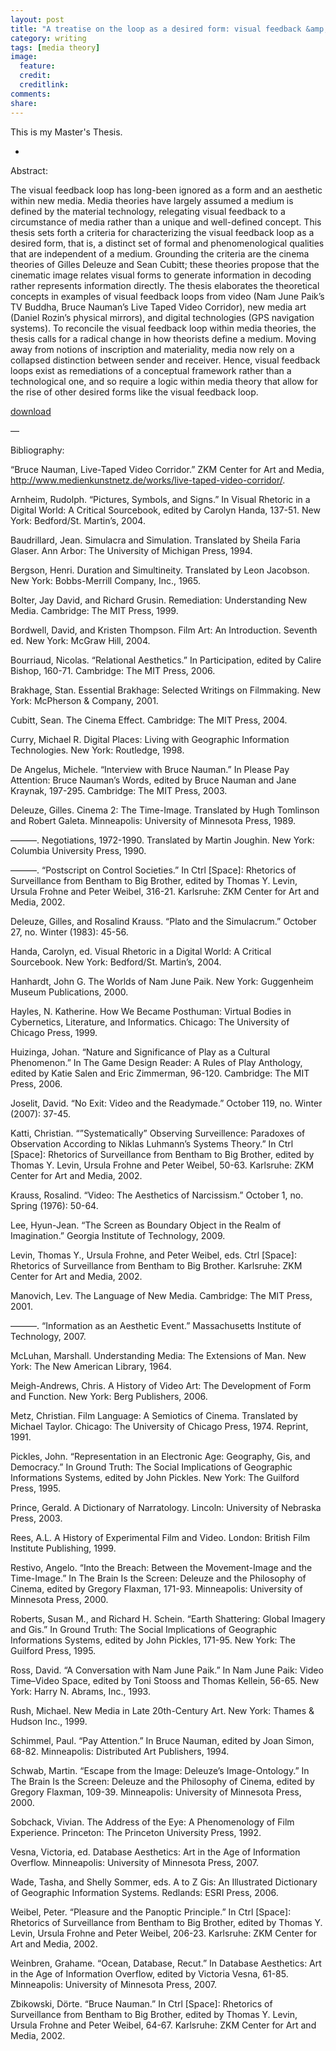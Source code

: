 ```yaml
---
layout: post
title: "A treatise on the loop as a desired form: visual feedback &amp; relational new media"
category: writing
tags: [media theory]
image:
  feature: 
  credit: 
  creditlink: 
comments: 
share: 
---
```


This is my Master's Thesis.

-

Abstract:

The visual feedback loop has long-been ignored as a form and an aesthetic within new media. Media theories have largely assumed a medium is defined by the material technology, relegating visual feedback to a circumstance of media rather than a unique and well-defined concept. This thesis sets forth a criteria for characterizing the visual feedback loop as a desired form, that is, a distinct set of formal and phenomenological qualities that are independent of a medium. Grounding the criteria are the cinema theories of Gilles Deleuze and Sean Cubitt; these theories propose that the cinematic image relates visual forms to generate information in decoding rather represents information directly. The thesis elaborates the theoretical concepts in examples of visual feedback loops from video (Nam June Paik’s TV Buddha, Bruce Nauman’s Live Taped Video Corridor), new media art (Daniel Rozin’s physical mirrors), and digital technologies (GPS navigation systems). To reconcile the visual feedback loop within media theories, the thesis calls for a radical change in how theorists define a medium. Moving away from notions of inscription and materiality, media now rely on a collapsed distinction between sender and receiver. Hence, visual feedback loops exist as remediations of a conceptual framework rather than a technological one, and so require a logic within media theory that allow for the rise of other desired forms like the visual feedback loop.

[download](/images/loop/lodato_thomas_j_201005_mast.pdf)

—

Bibliography:

“Bruce Nauman, Live-Taped Video Corridor.” ZKM Center for Art and Media, http://www.medienkunstnetz.de/works/live-taped-video-corridor/.

Arnheim, Rudolph. “Pictures, Symbols, and Signs.” In Visual Rhetoric in a Digital World: A Critical Sourcebook, edited by Carolyn Handa, 137-51. New York: Bedford/St. Martin’s, 2004.

Baudrillard, Jean. Simulacra and Simulation. Translated by Sheila Faria Glaser. Ann Arbor: The University of Michigan Press, 1994.

Bergson, Henri. Duration and Simultineity. Translated by Leon Jacobson. New York: Bobbs-Merrill Company, Inc., 1965.

Bolter, Jay David, and Richard Grusin. Remediation: Understanding New Media. Cambridge: The MIT Press, 1999.

Bordwell, David, and Kristen Thompson. Film Art: An Introduction. Seventh ed. New York: McGraw Hill, 2004.

Bourriaud, Nicolas. “Relational Aesthetics.” In Participation, edited by Calire Bishop, 160-71. Cambridge: The MIT Press, 2006.

Brakhage, Stan. Essential Brakhage: Selected Writings on Filmmaking. New York: McPherson & Company, 2001.

Cubitt, Sean. The Cinema Effect. Cambridge: The MIT Press, 2004.

Curry, Michael R. Digital Places: Living with Geographic Information Technologies. New York: Routledge, 1998.

De Angelus, Michele. “Interview with Bruce Nauman.” In Please Pay Attention: Bruce Nauman’s Words, edited by Bruce Nauman and Jane Kraynak, 197-295. Cambridge: The MIT Press, 2003.

Deleuze, Gilles. Cinema 2: The Time-Image. Translated by Hugh Tomlinson and Robert Galeta. Minneapolis: University of Minnesota Press, 1989.

———. Negotiations, 1972-1990. Translated by Martin Joughin. New York: Columbia University Press, 1990.

———. “Postscript on Control Societies.” In Ctrl [Space]: Rhetorics of Surveillance from Bentham to Big Brother, edited by Thomas Y. Levin, Ursula Frohne and Peter Weibel, 316-21. Karlsruhe: ZKM Center for Art and Media, 2002.

Deleuze, Gilles, and Rosalind Krauss. “Plato and the Simulacrum.” October 27, no. Winter (1983): 45-56.

Handa, Carolyn, ed. Visual Rhetoric in a Digital World: A Critical Sourcebook. New York: Bedford/St. Martin’s, 2004.

Hanhardt, John G. The Worlds of Nam June Paik. New York: Guggenheim Museum Publications, 2000.

Hayles, N. Katherine. How We Became Posthuman: Virtual Bodies in Cybernetics, Literature, and Informatics. Chicago: The University of Chicago Press, 1999.

Huizinga, Johan. “Nature and Significance of Play as a Cultural Phenomenon.” In The Game Design Reader: A Rules of Play Anthology, edited by Katie Salen and Eric Zimmerman, 96-120. Cambridge: The MIT Press, 2006.

Joselit, David. “No Exit: Video and the Readymade.” October 119, no. Winter (2007): 37-45.

Katti, Christian. “”Systematically” Observing Surveillence: Paradoxes of Observation According to Niklas Luhmann’s Systems Theory.” In Ctrl [Space]: Rhetorics of Surveillance from Bentham to Big Brother, edited by Thomas Y. Levin, Ursula Frohne and Peter Weibel, 50-63. Karlsruhe: ZKM Center for Art and Media, 2002.

Krauss, Rosalind. “Video: The Aesthetics of Narcissism.” October 1, no. Spring (1976): 50-64.

Lee, Hyun-Jean. “The Screen as Boundary Object in the Realm of Imagination.” Georgia Institute of Technology, 2009.

Levin, Thomas Y., Ursula Frohne, and Peter Weibel, eds. Ctrl [Space]: Rhetorics of Surveillance from Bentham to Big Brother. Karlsruhe: ZKM Center for Art and Media, 2002.

Manovich, Lev. The Language of New Media. Cambridge: The MIT Press, 2001.

———. “Information as an Aesthetic Event.” Massachusetts Institute of Technology, 2007.

McLuhan, Marshall. Understanding Media: The Extensions of Man. New York: The New American Library, 1964.

Meigh-Andrews, Chris. A History of Video Art: The Development of Form and Function. New York: Berg Publishers, 2006.

Metz, Christian. Film Language: A Semiotics of Cinema. Translated by Michael Taylor. Chicago: The University of Chicago Press, 1974. Reprint, 1991.

Pickles, John. “Representation in an Electronic Age: Geography, Gis, and Democracy.” In Ground Truth: The Social Implications of Geographic Informations Systems, edited by John Pickles. New York: The Guilford Press, 1995.

Prince, Gerald. A Dictionary of Narratology. Lincoln: University of Nebraska Press, 2003.

Rees, A.L. A History of Experimental Film and Video. London: British Film Institute Publishing, 1999.

Restivo, Angelo. “Into the Breach: Between the Movement-Image and the Time-Image.” In The Brain Is the Screen: Deleuze and the Philosophy of Cinema, edited by Gregory Flaxman, 171-93. Minneapolis: University of Minnesota Press, 2000.

Roberts, Susan M., and Richard H. Schein. “Earth Shattering: Global Imagery and Gis.” In Ground Truth: The Social Implications of Geographic Informations Systems, edited by John Pickles, 171-95. New York: The Guilford Press, 1995.

Ross, David. “A Conversation with Nam June Paik.” In Nam June Paik: Video Time–Video Space, edited by Toni Stooss and Thomas Kellein, 56-65. New York: Harry N. Abrams, Inc., 1993.

Rush, Michael. New Media in Late 20th-Century Art. New York: Thames & Hudson Inc., 1999.

Schimmel, Paul. “Pay Attention.” In Bruce Nauman, edited by Joan Simon, 68-82. Minneapolis: Distributed Art Publishers, 1994.

Schwab, Martin. “Escape from the Image: Deleuze’s Image-Ontology.” In The Brain Is the Screen: Deleuze and the Philosophy of Cinema, edited by Gregory Flaxman, 109-39. Minneapolis: University of Minnesota Press, 2000.

Sobchack, Vivian. The Address of the Eye: A Phenomenology of Film Experience. Princeton: The Princeton University Press, 1992.

Vesna, Victoria, ed. Database Aesthetics: Art in the Age of Information Overflow. Minneapolis: University of Minnesota Press, 2007.

Wade, Tasha, and Shelly Sommer, eds. A to Z Gis: An Illustrated Dictionary of Geographic Information Systems. Redlands: ESRI Press, 2006.

Weibel, Peter. “Pleasure and the Panoptic Principle.” In Ctrl [Space]: Rhetorics of Surveillance from Bentham to Big Brother, edited by Thomas Y. Levin, Ursula Frohne and Peter Weibel, 206-23. Karlsruhe: ZKM Center for Art and Media, 2002.

Weinbren, Grahame. “Ocean, Database, Recut.” In Database Aesthetics: Art in the Age of Information Overflow, edited by Victoria Vesna, 61-85. Minneapolis: University of Minnesota Press, 2007.

Zbikowski, Dörte. “Bruce Nauman.” In Ctrl [Space]: Rhetorics of Surveillance from Bentham to Big Brother, edited by Thomas Y. Levin, Ursula Frohne and Peter Weibel, 64-67. Karlsruhe: ZKM Center for Art and Media, 2002.